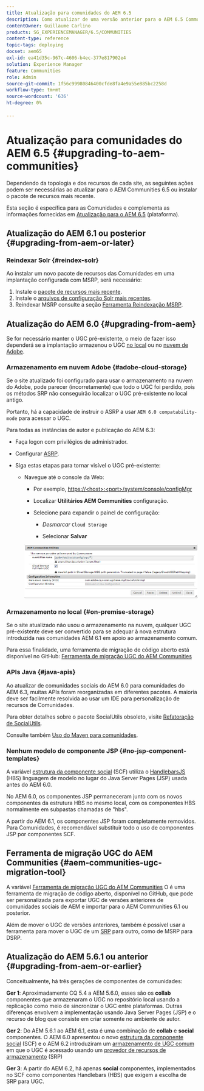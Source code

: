 ```yaml
---
title: Atualização para comunidades do AEM 6.5
description: Como atualizar de uma versão anterior para o AEM 6.5 Communities
contentOwner: Guillaume Carlino
products: SG_EXPERIENCEMANAGER/6.5/COMMUNITIES
content-type: reference
topic-tags: deploying
docset: aem65
exl-id: ea41d35c-967c-4606-b4ec-377e817902e4
solution: Experience Manager
feature: Communities
role: Admin
source-git-commit: 1f56c99980846400cfde8fa4e9a55e885bc2258d
workflow-type: tm+mt
source-wordcount: '636'
ht-degree: 0%

---
```


# Atualização para comunidades do AEM 6.5 {#upgrading-to-aem-communities}

Dependendo da topologia e dos recursos de cada site, as seguintes ações podem ser necessárias ao atualizar para o AEM Communities 6.5 ou instalar o pacote de recursos mais recente.

Esta seção é específica para as Comunidades e complementa as informações fornecidas em [Atualização para o AEM 6.5](/help/sites-deploying/upgrade.md) (plataforma).

## Atualização do AEM 6.1 ou posterior {#upgrading-from-aem-or-later}

### Reindexar Solr {#reindex-solr}

Ao instalar um novo pacote de recursos das Comunidades em uma implantação configurada com MSRP, será necessário:

1. Instale o [pacote de recursos mais recente](/help/communities/deploy-communities.md#latestfeaturepack).
1. Instale o [arquivos de configuração Solr mais recentes](/help/communities/msrp.md#upgrading).
1. Reindexar MSRP consulte a seção [Ferramenta Reindexação MSRP](/help/communities/msrp.md#msrp-reindex-tool).

## Atualização do AEM 6.0 {#upgrading-from-aem}

Se for necessário manter o UGC pré-existente, o meio de fazer isso dependerá se a implantação armazenou o UGC [no local](#on-premise-storage) ou no [nuvem de Adobe](#adobe-cloud-storage).

### Armazenamento em nuvem Adobe {#adobe-cloud-storage}

Se o site atualizado foi configurado para usar o armazenamento na nuvem do Adobe, pode parecer (incorretamente) que todo o UGC foi perdido, pois os métodos SRP não conseguirão localizar o UGC pré-existente no local antigo.

Portanto, há a capacidade de instruir o ASRP a usar `AEM 6.0 compatability-mode` para acessar o UGC.

Para todas as instâncias de autor e publicação do AEM 6.3:

* Faça logon com privilégios de administrador.
* Configurar [ASRP](/help/communities/asrp.md).
* Siga estas etapas para tornar visível o UGC pré-existente:

   * Navegue até o console da Web:

      * Por exemplo, [https://&lt;host>:&lt;port>/system/console/configMgr](https://localhost:4502/system/console/configMgr)

      * Localizar **Utilitários AEM Communities** configuração.
      * Selecione para expandir o painel de configuração:

         * *Desmarcar* `Cloud Storage`

         * Selecionar **Salvar**

     ![utilitários](assets/utilities.png)

### Armazenamento no local {#on-premise-storage}

Se o site atualizado não usou o armazenamento na nuvem, qualquer UGC pré-existente deve ser convertido para se adequar à nova estrutura introduzida nas comunidades AEM 6.1 em apoio ao armazenamento comum.

Para essa finalidade, uma ferramenta de migração de código aberto está disponível no GitHub:
[Ferramenta de migração UGC do AEM Communities](https://github.com/Adobe-Marketing-Cloud/communities-ugc-migration)

### APIs Java {#java-apis}

Ao atualizar de comunidades sociais do AEM 6.0 para comunidades do AEM 6.3, muitas APIs foram reorganizadas em diferentes pacotes. A maioria deve ser facilmente resolvida ao usar um IDE para personalização de recursos de Comunidades.

Para obter detalhes sobre o pacote SocialUtils obsoleto, visite [Refatoração de SocialUtils](/help/communities/socialutils.md).

Consulte também [Uso do Maven para comunidades](/help/communities/maven.md).

### Nenhum modelo de componente JSP {#no-jsp-component-templates}

A variável [estrutura da componente social](/help/communities/scf.md) (SCF) utiliza o [HandlebarsJS](https://handlebarsjs.com/) (HBS) linguagem de modelo no lugar do Java Server Pages (JSP) usada antes do AEM 6.0.

No AEM 6.0, os componentes JSP permaneceram junto com os novos componentes da estrutura HBS no mesmo local, com os componentes HBS normalmente em subpastas chamadas de &quot;hbs&quot;.

A partir do AEM 6.1, os componentes JSP foram completamente removidos. Para Comunidades, é recomendável substituir todo o uso de componentes JSP por componentes SCF.

## Ferramenta de migração UGC do AEM Communities {#aem-communities-ugc-migration-tool}

A variável [Ferramenta de migração UGC do AEM Communities](https://github.com/Adobe-Marketing-Cloud/communities-ugc-migration) O é uma ferramenta de migração de código aberto, disponível no GitHub, que pode ser personalizada para exportar UGC de versões anteriores de comunidades sociais de AEM e importar para o AEM Communities 6.1 ou posterior.

Além de mover o UGC de versões anteriores, também é possível usar a ferramenta para mover o UGC de um [SRP](/help/communities/working-with-srp.md) para outro, como de MSRP para DSRP.

## Atualização do AEM 5.6.1 ou anterior {#upgrading-from-aem-or-earlier}

Conceitualmente, há três gerações de componentes de comunidades:

**Ger 1**: Aproximadamente CQ 5.4 a AEM 5.6.0, esses são os **collab** componentes que armazenaram o UGC no repositório local usando a replicação como meio de sincronizar o UGC entre plataformas. Outras diferenças envolvem a implementação usando Java Server Pages (JSP) e o recurso de blog que consiste em criar somente no ambiente de autor.

**Ger 2**: Do AEM 5.6.1 ao AEM 6.1, esta é uma combinação de **collab** e **social** componentes. O AEM 6.0 apresentou o novo [estrutura da componente social](/help/communities/scf.md) (SCF) e o AEM 6.2 introduziram um [armazenamento de UGC comum](/help/communities/working-with-srp.md) em que o UGC é acessado usando um [provedor de recursos de armazenamento](/help/communities/srp.md) (SRP)

**Ger 3**: A partir do AEM 6.2, há apenas **social** componentes, implementados no SCF como componentes Handlebars (HBS) que exigem a escolha de SRP para UGC.
